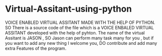 # Virtual-Assitant-using-python
VOICE ENABLED VIRTUAL ASSITANT MADE WITH THE HELP OF PYTHON.
SO There is a source code of the file which is a VOICE ENBALED VIRTUAL ASSITANT developed with the help of pyhton.
The name of the virtual Assitant is JASON ,
SO Jason can perform many task many for you , but if you want to add any new thing I welcome you, DO contribute and add many extra Features of the program.

